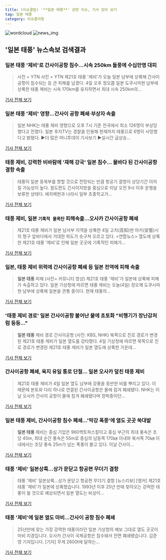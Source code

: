 ```yaml
---
title: (이슈클립) '**일본 태풍**' 관련 이슈, 기사 모아 보기
tag: 일본 태풍
category: 이슈클리핑
---
```

![wordcloud](https://s3.ap-northeast-2.amazonaws.com/lyrics101-wordcloud/2018-09-04-1536063613.png)
![news_img](https://user-images.githubusercontent.com/42597476/44507050-1206f400-a6e4-11e8-8d98-7ffbfebb353f.png)
## **'**일본 태풍**'** 뉴스속보 검색결과
### **일본 태풍** '제비'로 간사이공항 침수…시속 250km 돌풍에 수십만명 대피

>사진 = YTN 사진 = YTN 제21호 태풍 '제비'가 오늘 일본 남부에 상륙해 간사이공항이 침수되는 등 큰 피해를 남겼다. 4일 오후 정오쯤 일본 도쿠시마현 남부에 상륙한 태풍 제비는 시속 170km를 유지하면서 최대 시속 250km의...

<a href="http://www.sjbnews.com/news/articleView.html?idxno=617380" target="_blank">기사 전체 보기</a>

### **일본 태풍** '제비' 영향…간사이 공항 폐쇄·부상자 속출

>일본 NHK는 태풍 제비 영향으로 오후 7시 기준 전국에서 최소 126명이 부상당했다고 전했다. 일본 후지TV는 경찰을 인용해 현재까지 태풍으로 6명이 사망했다고 밝혔다. ▶더 많은 머니투데이 기사보기 ▶실시간 급상승...

<a href="http://news.mt.co.kr/mtview.php?no=2018090420134131784" target="_blank">기사 전체 보기</a>

### 태풍 제비, 강력한 비바람에 '재해 강국' 일본 침수… 물바다 된 간사이공항 결항 속출

>태풍이 일본 동북부를 향할 것으로 전망되는 만큼 항공기 결항이 상당기간 이어질 가능성이 높다. 철도편도 간사이지방을 중심으로 이날 오전 9시 이후 운행을 보류한 상태다. 에히메현과 나라시 일부 초중학교가...

<a href="http://www.joongboo.com/news/articleView.html?idxno=1284121" target="_blank">기사 전체 보기</a>

### 태풍 제비, 일본 `기록적 물폭탄` 피해속출…오사카 간사이공항 폐쇄

>제21호 태풍 제비가 일본 남서부 지역을 상륙한 4일 고치(高知)현 아키(安藝)시의 항구 앞바다에서 거대한 파도가 솟구쳐 오르고 있다. <연합뉴스> 열도에 상륙한 제21호 태풍 '제비'로 인해 일본 곳곳에 기록적인 피해가...

<a href="http://www.dt.co.kr/contents.html?article_no=2018090402109919040021&ref=naver" target="_blank">기사 전체 보기</a>

### 일본, 태풍 제비 위력에 간사이공항 폐쇄 등 일본 전역에 피해 속출

>**일본 태풍** 피해 (사진= 커뮤니티 영상) 제21호 태풍 '제비'가 일본에 상륙해 피해가 속출하고 있다. 일본 기상청에 따르면 태풍 제비는 오늘(4일) 정오께 도쿠시마현 남부에 상륙해 일본을 관통 중이다. 현재 태풍의...

<a href="http://news.hankyung.com/article/201809040382I" target="_blank">기사 전체 보기</a>

### '태풍 제비 경로' 일본 간사이공항 불어난 물에 초토화 "비행기가 장난감처럼 둥둥…"

>**일본 태풍** 제비 경로 간사이공항 (사진: KBS, NHK) 북쪽으로 진로 경로가 변경된 제21호 태풍 제비가 일본 열도를 강타했다. 4일 기상청에 따르면 북쪽으로 진로 경로가 변경된 제21호 태풍 제비가 일본 열도에 상륙한 가운데...

<a href="http://www.jemin.com/news/articleView.html?idxno=536820" target="_blank">기사 전체 보기</a>

### 간사이공항 폐쇄, 육지 유일 통로 단절… 일본 오사카 덮친 태풍 제비

>제21호 태풍 제비가 4일 일본 열도 남부에 강풍을 동반한 비를 뿌리고 있다. 이 때문에 본토와 다리 하나로 연결된 간사이공항은 물에 잠겨 폐쇄됐다. NHK는 이날 오사카 간사이 공항이 물에 잠겨 폐쇄됐다며 정박중이던...

<a href="http://www.kookje.co.kr/news2011/asp/newsbody.asp?code=0300&key=20180904.99099001514" target="_blank">기사 전체 보기</a>

### **일본 태풍** 제비, 간사이공항 침수 폐쇄…'막강 폭풍'에 열도 곳곳 쑥대밭

>**일본 태풍** 제비는 중심 기압은 960헥토파스칼이고 중심 부근의 최대 풍속은 초당 40m, 최대 순간 풍속은 55m로 중심의 남동쪽 170㎞ 이내와 북서쪽 70㎞ 이내에서는 초당 풍속 25m가 넘는 폭풍이 불고 있다. 이날 간사이...

<a href="http://www.econonews.co.kr/news/articleView.html?idxno=35044" target="_blank">기사 전체 보기</a>

### 태풍 '제비' 일본상륙…상가 문닫고 항공편 무더기 결항

>태풍 '제비' 일본상륙…상가 문닫고 항공편 무더기 결항 [뉴스리뷰] [앵커] 제21호 태풍 '제비'가 일본에 상륙했습니다. 1993년 이후 25년 만에 찾아오는 강력한 태풍이 될 것으로 예상되면서 일본 열도는 비상이...

<a href="http://www.yonhapnewstv.co.kr/MYH20180904018300038/?did=1825m" target="_blank">기사 전체 보기</a>

### 태풍 '제비'에 일본 열도 마비…간사이 공항 침수 폐쇄

>25년만에 맞는 가장 강력한 태풍이라던 일본 기상청의 예보 그대로 열도 곳곳이 마비 지경입니다. 오사카 간사이 국제공항은 침수돼서 전면 폐쇄됐습니다. 김준영 기자입니다. [기자] 무게 2600t에 달하는...

<a href="http://news.jtbc.joins.com/html/976/NB11690976.html" target="_blank">기사 전체 보기</a>


